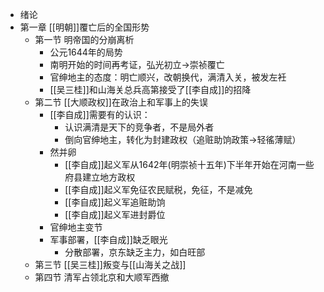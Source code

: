 - 绪论
- 第一章 [[明朝]]覆亡后的全国形势
	- 第一节 明帝国的分崩离析
		- 公元1644年的局势
		- 南明开始的时间再考证，弘光初立$\to$崇祯覆亡
		- 官绅地主的态度：明亡顺兴，改朝换代，满清入关，被发左衽
		- [[吴三桂]]和山海关总兵高第接受了[[李自成]]的招降
	- 第二节 [[大顺政权]]在政治上和军事上的失误
		- [[李自成]]需要有的认识：
			- 认识满清是天下的竞争者，不是局外者
			- 倒向官绅地主，转化为封建政权（追赃助饷政策$\to$轻徭薄赋）
		- 然并卵
			- [[李自成]]起义军从1642年(明崇祯十五年)下半年开始在河南一些府县建立地方政权
			- [[李自成]]起义军免征农民赋税，免征，不是减免
			- [[李自成]]起义军追赃助饷
			- [[李自成]]起义军进封爵位
		- 官绅地主变节
		- 军事部署，[[李自成]]缺乏眼光
			- 分散部署，京东缺乏主力，如白旺部
	- 第三节 [[吴三桂]]叛变与[[山海关之战]]
	- 第四节 清军占领北京和大顺军西撤